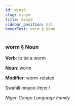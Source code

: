 ```yaml
---
id: mınyö
slug: mınyö
title: mınyö
sidebar_position: 631
hoverText: worm § Noun
---
```


### worm § Noun

**Verb**: to be a worm

**Noun**: worm

**Modifier**: worm-related

Swahili mnyoo /mɲɔː/

*Niger-Congo Language Family*